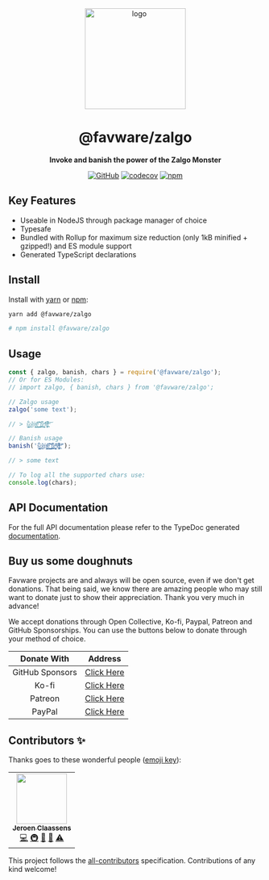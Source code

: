 <div align="center">

<img src="https://cdn.favware.tech/img/zalgo.png" height="200" alt="logo"/>

# @favware/zalgo

**Invoke and banish the power of the Zalgo Monster**

[![GitHub](https://img.shields.io/github/license/favware/node-packages?logo=github&style=flat-square)](https://github.com/favware/node-packages/blob/main/LICENSE.md)
[![codecov](https://codecov.io/gh/favware/node-packages/branch/master/graph/badge.svg?token=Av8zxCVNz2)](https://codecov.io/gh/favware/node-packages)
[![npm](https://img.shields.io/npm/v/@favware/zalgo?color=crimson&logo=npm&style=flat-square)](https://www.npmjs.com/package/@favware/zalgo)

</div>

## Key Features

- Useable in NodeJS through package manager of choice
- Typesafe
- Bundled with Rollup for maximum size reduction (only 1kB minified + gzipped!) and ES module support
- Generated TypeScript declarations

## Install

Install with [yarn](https://yarnpkg.com) or [npm](https://www.npmjs.com/):

```sh
yarn add @favware/zalgo

# npm install @favware/zalgo
```

## Usage

```js
const { zalgo, banish, chars } = require('@favware/zalgo');
// Or for ES Modules:
// import zalgo, { banish, chars } from '@favware/zalgo';

// Zalgo usage
zalgo('some text');

// > ŝ̜̩͇̼̥̼́̏͢o͎͊͜ḿ̛̩̳̖͕̞̩̭ͪe͖̺̣̹̺̋̀͛̽͝ ̖͍̭͓̯̠͑͑͢t̼̪̋͌͢eͯ̋͏͖͎͍̩̭̮x̢͚̄̾̀̈ͧ̓ͩ̚t̪ͫ͝

// Banish usage
banish('ŝ̜̩͇̼̥̼́̏͢o͎͊͜ḿ̛̩̳̖͕̞̩̭ͪe͖̺̣̹̺̋̀͛̽͝ ̖͍̭͓̯̠͑͑͢t̼̪̋͌͢eͯ̋͏͖͎͍̩̭̮x̢͚̄̾̀̈ͧ̓ͩ̚t̪ͫ͝');

// > some text

// To log all the supported chars use:
console.log(chars);
```

## API Documentation

For the full API documentation please refer to the TypeDoc generated [documentation](https://favware.github.io/node-packages/modules/_favware_zalgo.html).

## Buy us some doughnuts

Favware projects are and always will be open source, even if we don't get donations. That being said, we know there are amazing people who may still want to donate just to show their appreciation. Thank you very much in advance!

We accept donations through Open Collective, Ko-fi, Paypal, Patreon and GitHub Sponsorships. You can use the buttons below to donate through your method of choice.

|   Donate With   |                      Address                      |
| :-------------: | :-----------------------------------------------: |
| GitHub Sponsors |  [Click Here](https://github.com/sponsors/Favna)  |
|      Ko-fi      |  [Click Here](https://donate.favware.tech/kofi)   |
|     Patreon     | [Click Here](https://donate.favware.tech/patreon) |
|     PayPal      | [Click Here](https://donate.favware.tech/paypal)  |

## Contributors ✨

Thanks goes to these wonderful people ([emoji key](https://allcontributors.org/docs/en/emoji-key)):

<!-- ALL-CONTRIBUTORS-LIST:START - Do not remove or modify this section -->
<!-- prettier-ignore-start -->
<!-- markdownlint-disable -->
<table>
  <tr>
    <td align="center"><a href="https://favware.tech/"><img src="https://avatars3.githubusercontent.com/u/4019718?v=4?s=100" width="100px;" alt=""/><br /><sub><b>Jeroen Claassens</b></sub></a><br /><a href="https://github.com/favware/node-packages/commits?author=Favna" title="Code">💻</a> <a href="#infra-Favna" title="Infrastructure (Hosting, Build-Tools, etc)">🚇</a> <a href="#projectManagement-Favna" title="Project Management">📆</a> <a href="https://github.com/favware/node-packages/commits?author=Favna" title="Documentation">📖</a> <a href="https://github.com/favware/node-packages/commits?author=Favna" title="Tests">⚠️</a></td>
  </tr>
</table>

<!-- markdownlint-restore -->
<!-- prettier-ignore-end -->

<!-- ALL-CONTRIBUTORS-LIST:END -->

This project follows the [all-contributors](https://github.com/all-contributors/all-contributors) specification. Contributions of any kind welcome!
